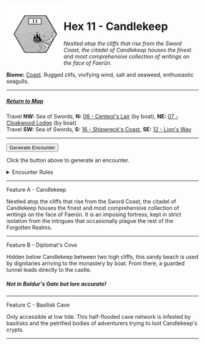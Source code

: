 
<img align="left" width=150px src="/images/Hexes/hex11.png">
<h1>Hex 11 - Candlekeep</h1>

*Nestled atop the cliffs that rise from the Sword Coast, the citadel of Candlekeep houses the finest and most comprehensive collection of writings on the face of Faerûn.*

**Biome:** <u>Coast</u>. Rugged clifs, vivifying wind, salt and seaweed, enthusiastic seagulls.

---

##### [Return to Map](https://saltygoo.github.io/2024/12/31/BGHex/)
Travel **NW:** Sea of Swords, **N:** [06 - Centeol's Lair](/pages/BaldurHex/06-CenteolsLair) (by boat), **NE:** [07 - Cloakwood Lodge](/pages/BaldurHex/07-CloakwoodLodge) (by boat)<br>
Travel **SW:** Sea of Swords, **S:** [16 - Shipwreck's Coast](/pages/BaldurHex/16-ShipwreckCoast), **SE:** [12 - Lion's Way](/pages/BaldurHex/12-LionsWay)

 ---
 
<button id="generateText" >Generate Encounter</button> <br>

<span class="grey" id="result" style="height: 75px;"> Click the button above to generate an encounter. </span>

<details markdown="1">
<summary>Encounter Rules</summary>
Generate an encounter the first time the party goes to one of this hex's features and every 12 hours. Encounters can happen on the way to the location or at the destination. If an encounter would happen while the party rests, good survival skills while setting up camp make the encounter happen after the full rest is completed. Search the [Baldur's Gate Wiki](https://baldursgate.fandom.com/wiki/Baldur%27s_Gate_Wiki) for informations on named NPC. Do not hesitate to replace any named NPC by one the players have already met from time to time! It makes for a better story.
</details>

 ---

<span class="blacktitle"> Feature A - Candlekeep</span>

Nestled atop the cliffs that rise from the Sword Coast, the citadel of Candlekeep houses the finest and most comprehensive collection of writings on the face of Faerûn. It is an imposing fortress, kept in strict isolation from the intrigues that occasionally plague the rest of the Forgotten Realms.

---

<span class="blacktitle"> Feature B - Diplomat's Cove</span>

Hidden below Candlekeep between two high cliffs, this sandy beach is used by dignitaries arriving to the monastery by boat. From there, a guarded tunnel leads directly to the castle.

##### Not in Baldur's Gate but lore accurate!

---

<span class="blacktitle"> Feature C - Basilisk Cave</span>

Only accessible at low tide. This half-flooded cave network is infested by basilisks and the petrified bodies of adventurers trying to loot Candlekeep's crypts.

---

<script>
    const climate1 = "Coast";
    const climate2 = "Coast";
</script>
<script src="/scripts/BGencounter.js"></script>
